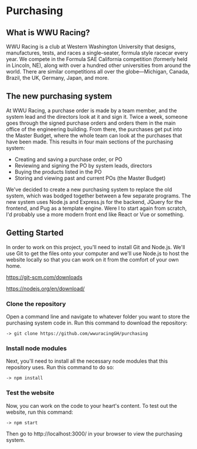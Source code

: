 # Purchasing

## What is WWU Racing?

WWU Racing is a club at Western Washington University that designs, manufactures, tests, and races a single–seater, formula style racecar every year. We compete in the Formula SAE California competition (formerly held in Lincoln, NE), along with over a hundred other universities from around the world. There are similar competitions all over the globe—Michigan, Canada, Brazil, the UK, Germany, Japan, and more.

## The new purchasing system

At WWU Racing, a purchase order is made by a team member, and the system lead and the directors look at it and sign it. Twice a week, someone goes through the signed purchase orders and orders them in the main office of the engineering building. From there, the purchases get put into the Master Budget, where the whole team can look at the purchases that have been made. This results in four main sections of the purchasing system:

* Creating and saving a purchase order, or PO
* Reviewing and signing the PO by system leads, directors
* Buying the products listed in the PO
* Storing and viewing past and current POs (the Master Budget)

We've decided to create a new purchasing system to replace the old system, which was bodged together between a few separate programs. The new system uses Node.js and Express.js for the backend, JQuery for the frontend, and Pug as a template engine. Were I to start again from scratch, I'd probably use a more modern front end like React or Vue or something.

## Getting Started

In order to work on this project, you'll need to install Git and Node.js. We'll use Git to get the files onto your computer and we'll use Node.js to host the website locally so that you can work on it from the comfort of your own home.

https://git-scm.com/downloads

https://nodejs.org/en/download/

### Clone the repository

Open a command line and navigate to whatever folder you want to store the purchasing system code in. Run this command to download the repository:
```
-> git clone https://github.com/wwuracingGH/purchasing
```

### Install node modules

Next, you'll need to install all the necessary node modules that this repository uses. Run this command to do so:
```
-> npm install
```

### Test the website

Now, you can work on the code to your heart's content. To test out the website, run this command:
```
-> npm start
```
Then go to http://localhost:3000/ in your browser to view the purchasing system.
